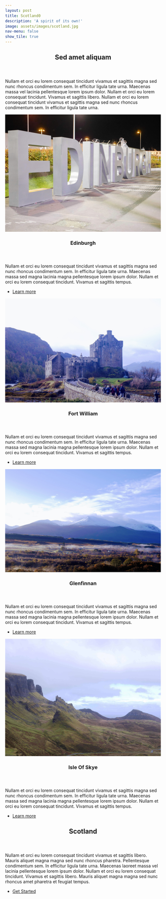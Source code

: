 ```yaml
---
layout: post
title: Scotland0
description: 'A spirit of its own!'
image: assets/images/scotland.jpg
nav-menu: false
show_tile: true
---
```


<!-- Main -->
<div id="main">

<!-- One -->
<section id="one">
	<div class="inner">
		<header class="major">
			<h2>Sed amet aliquam</h2>
		</header>
		<p>Nullam et orci eu lorem consequat tincidunt vivamus et sagittis magna sed nunc rhoncus condimentum sem. In efficitur ligula tate urna. Maecenas massa vel lacinia pellentesque lorem ipsum dolor. Nullam et orci eu lorem consequat tincidunt. Vivamus et sagittis libero. Nullam et orci eu lorem consequat tincidunt vivamus et sagittis magna sed nunc rhoncus condimentum sem. In efficitur ligula tate urna.</p>
	</div>
</section>

<!-- Two -->
<section id="two" class="spotlights">
	<section>
		<a href="scotland.html" class="image">
			<img src="assets/images/edinburgh.JPG" alt="" data-position="center center" />
		</a>
		<div class="content">
			<div class="inner">
				<header class="major">
					<h3>Edinburgh</h3>
				</header>
				<p>Nullam et orci eu lorem consequat tincidunt vivamus et sagittis magna sed nunc rhoncus condimentum sem. In efficitur ligula tate urna. Maecenas massa sed magna lacinia magna pellentesque lorem ipsum dolor. Nullam et orci eu lorem consequat tincidunt. Vivamus et sagittis tempus.</p>
				<ul class="actions">
					<li><a href="scotland.html" class="button">Learn more</a></li>
				</ul>
			</div>
		</div>
	</section>
	<section>
		<a href="scotland.html" class="image">
			<img src="assets/images/fortwilliam.JPG" alt="" data-position="top center" />
		</a>
		<div class="content">
			<div class="inner">
				<header class="major">
					<h3>Fort William</h3>
				</header>
				<p>Nullam et orci eu lorem consequat tincidunt vivamus et sagittis magna sed nunc rhoncus condimentum sem. In efficitur ligula tate urna. Maecenas massa sed magna lacinia magna pellentesque lorem ipsum dolor. Nullam et orci eu lorem consequat tincidunt. Vivamus et sagittis tempus.</p>
				<ul class="actions">
					<li><a href="scotland.html" class="button">Learn more</a></li>
				</ul>
			</div>
		</div>
	</section>
	<section>
		<a href="scotland.html" class="image">
			<img src="assets/images/glenfinnan.JPG" alt="" data-position="25% 25%" />
		</a>
		<div class="content">
			<div class="inner">
				<header class="major">
					<h3>Glenfinnan</h3>
				</header>
				<p>Nullam et orci eu lorem consequat tincidunt vivamus et sagittis magna sed nunc rhoncus condimentum sem. In efficitur ligula tate urna. Maecenas massa sed magna lacinia magna pellentesque lorem ipsum dolor. Nullam et orci eu lorem consequat tincidunt. Vivamus et sagittis tempus.</p>
				<ul class="actions">
					<li><a href="scotland.html" class="button">Learn more</a></li>
				</ul>
			</div>
		</div>
	</section>
  <section>
    <a href="scotland.html" class="image">
      <img src="assets/images/scotland.jpg" alt="" data-position="top center" />
    </a>
    <div class="content">
      <div class="inner">
        <header class="major">
          <h3>Isle Of Skye</h3>
        </header>
        <p>Nullam et orci eu lorem consequat tincidunt vivamus et sagittis magna sed nunc rhoncus condimentum sem. In efficitur ligula tate urna. Maecenas massa sed magna lacinia magna pellentesque lorem ipsum dolor. Nullam et orci eu lorem consequat tincidunt. Vivamus et sagittis tempus.</p>
        <ul class="actions">
          <li><a href="scotland.html" class="button">Learn more</a></li>
        </ul>
      </div>
    </div>
  </section>
</section>

<!-- Three -->
<section id="three">
	<div class="inner">
		<header class="major">
			<h2>Scotland</h2>
		</header>
		<p>Nullam et orci eu lorem consequat tincidunt vivamus et sagittis libero. Mauris aliquet magna magna sed nunc rhoncus pharetra. Pellentesque condimentum sem. In efficitur ligula tate urna. Maecenas laoreet massa vel lacinia pellentesque lorem ipsum dolor. Nullam et orci eu lorem consequat tincidunt. Vivamus et sagittis libero. Mauris aliquet magna magna sed nunc rhoncus amet pharetra et feugiat tempus.</p>
		<ul class="actions">
			<li><a href="scotland.html" class="button next">Get Started</a></li>
		</ul>
	</div>
</section>

</div>

